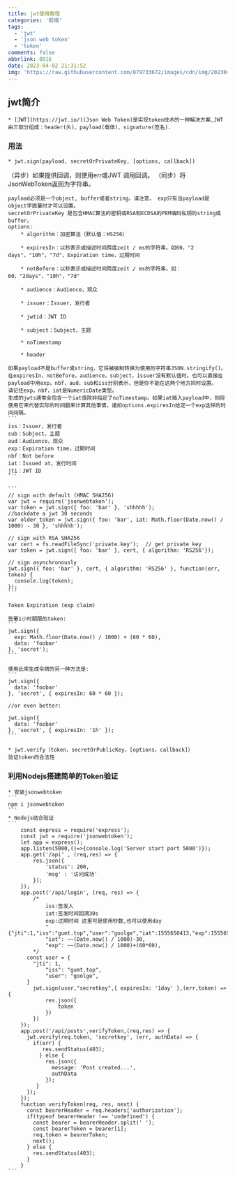 ```yaml
---
title: jwt使用教程
categories: '前端'
tags:
  - 'jwt'
  - 'json web token'
  - 'token'
comments: false
abbrlink: 8816
date: 2023-04-02 21:31:52
img: 'https://raw.githubusercontent.com/879733672/images/cdn/img/202304262137347.png'
---
```


## jwt简介
	
	* [JWT](https://jwt.io/)(Json Web Token)是实现token技术的一种解决方案,JWT由三部分组成：header(头)、payload(载体)、signature(签名).

### 用法

	* jwt.sign(payload, secretOrPrivateKey, [options, callback])

   （异步）如果提供回调，则使用err或JWT 调用回调。
   （同步）将JsonWebToken返回为字符串。

    payload必须是一个object, buffer或者string。请注意， exp只有当payload是object字面量时才可以设置。
	secretOrPrivateKey 是包含HMAC算法的密钥或RSA和ECDSA的PEM编码私钥的string或buffer。
	options: 
		* algorithm：加密算法（默认值：HS256）

		* expiresIn：以秒表示或描述时间跨度zeit / ms的字符串。如60，"2 days"，"10h"，"7d"，Expiration time，过期时间

		* notBefore：以秒表示或描述时间跨度zeit / ms的字符串。如：60，"2days"，"10h"，"7d"

		* audience：Audience，观众

		* issuer：Issuer，发行者

		* jwtid：JWT ID

		* subject：Subject，主题

		* noTimestamp

		* header

	如果payload不是buffer或string，它将被强制转换为使用的字符串JSON.stringify()。
	在expiresIn，notBefore，audience，subject，issuer没有默认值时。也可以直接在payload中用exp，nbf，aud，sub和iss分别表示，但是你不能在这两个地方同时设置。
	请记住exp，nbf，iat是NumericDate类型。
	生成的jwts通常会包含一个iat值除非指定了noTimestamp。如果iat插入payload中，则将使用它来代替实际的时间戳来计算其他事情，诸如options.expiresIn给定一个exp这样的时间间隔。
	```
	iss：Issuer，发行者 
	sub：Subject，主题
	aud：Audience，观众
	exp：Expiration time，过期时间
	nbf：Not before
	iat：Issued at，发行时间
	jti：JWT ID
	```

	```
	// sign with default (HMAC SHA256)
	var jwt = require('jsonwebtoken');
	var token = jwt.sign({ foo: 'bar' }, 'shhhhh');
	//backdate a jwt 30 seconds
	var older_token = jwt.sign({ foo: 'bar', iat: Math.floor(Date.now() / 1000) - 30 }, 'shhhhh');

	// sign with RSA SHA256
	var cert = fs.readFileSync('private.key');  // get private key
	var token = jwt.sign({ foo: 'bar' }, cert, { algorithm: 'RS256'});

	// sign asynchronously
	jwt.sign({ foo: 'bar' }, cert, { algorithm: 'RS256' }, function(err, token) {
	  console.log(token);
	});
	```

	Token Expiration (exp claim)

	签署1小时期限的token:
	```
	jwt.sign({
	  exp: Math.floor(Date.now() / 1000) + (60 * 60),
	  data: 'foobar'
	}, 'secret');
	```

	使用此库生成令牌的另一种方法是:
	```
	jwt.sign({
	  data: 'foobar'
	}, 'secret', { expiresIn: 60 * 60 });

	//or even better:

	jwt.sign({
	  data: 'foobar'
	}, 'secret', { expiresIn: '1h' });
	```

	* jwt.verify（token，secretOrPublicKey，[options，callback]）
	验证token的合法性


### 利用Nodejs搭建简单的Token验证

	* 安装jsonwebtoken
	```
	npm i jsonwebtoken
	```
	* Nodejs结合验证
	```
		const express = require('express');
		const jwt = require('jsonwebtoken');
		let app = express();
		app.listen(5000,()=>{console.log('Server start port 5000')});
		app.get('/api' , (req,res) => {
		    res.json({
		        'status': 200,
		        'msg' : '访问成功'
		    });
		});
		app.post('/api/login', (req, res) => {
		    /*
		        iss:签发人
		        iat:签发时间回溯30s
		        exp:过期时间 这里可是使用秒数,也可以使用day
		        "{"jti":1,"iss":"gumt.top","user":"goolge","iat":1555650413,"exp":1555657613}"
		        "iat": ~~(Date.now() / 1000)-30,
		        "exp": ~~(Date.now() / 1000)+(60*60),
		    */
		  const user = {
		    "jti": 1,
		        "iss": "gumt.top",
		        "user": "goolge",
		  }
		    jwt.sign(user,"secretkey",{ expiresIn: '1day' },(err,token) => {
		        res.json({
		            token
		        })
		    })
		});
		app.post('/api/posts',verifyToken,(req,res) => {
		  jwt.verify(req.token, 'secretkey', (err, authData) => {
		    if(err) {
		       res.sendStatus(403);
		      } else {
		        res.json({
		          message: 'Post created...',
		          authData
		        });
		     }
		  });
		});
		function verifyToken(req, res, next) {
		  const bearerHeader = req.headers['authorization'];
		  if(typeof bearerHeader !== 'undefined') {
		    const bearer = bearerHeader.split(' ');
		    const bearerToken = bearer[1];
		    req.token = bearerToken;
		    next();
		  } else {
		    res.sendStatus(403);
		  }
		}
	``` 


